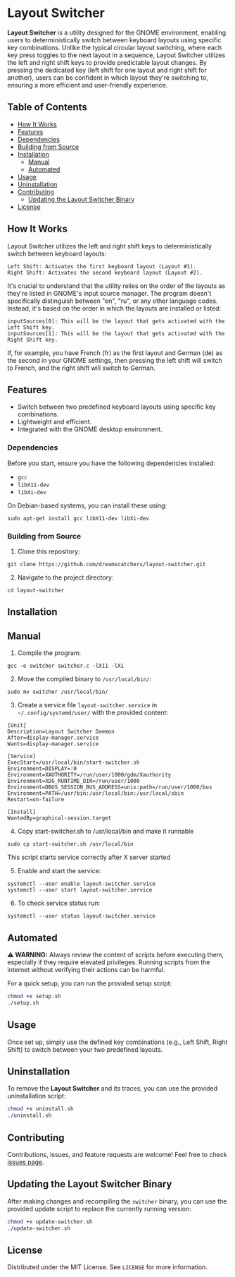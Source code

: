 # Layout Switcher

**Layout Switcher** is a utility designed for the GNOME environment, enabling users to deterministically switch between keyboard layouts using specific key combinations. Unlike the typical circular layout switching, where each key press toggles to the next layout in a sequence, Layout Switcher utilizes the left and right shift keys to provide predictable layout changes. By pressing the dedicated key (left shift for one layout and right shift for another), users can be confident in which layout they're switching to, ensuring a more efficient and user-friendly experience.

## Table of Contents

- [How It Works](#howitworks)
- [Features](#features)
- [Dependencies](#dependencies)
- [Building from Source](#building-from-source)
- [Installation](#installation)
  - [Manual](#manual)
  - [Automated](#automated)
- [Usage](#usage)
- [Uninstallation](#uninstallation)
- [Contributing](#contributing)
  - [Updating the Layout Switcher Binary](#contributing)
- [License](#license)

## How It Works

Layout Switcher utilizes the left and right shift keys to deterministically switch between keyboard layouts:

    Left Shift: Activates the first keyboard layout (Layout #1).
    Right Shift: Activates the second keyboard layout (Layout #2).

It's crucial to understand that the utility relies on the order of the layouts as they're listed in GNOME's input source manager. The program doesn't specifically distinguish between "en", "ru", or any other language codes. Instead, it's based on the order in which the layouts are installed or listed:

    inputSources[0]: This will be the layout that gets activated with the Left Shift key.
    inputSources[1]: This will be the layout that gets activated with the Right Shift key.

If, for example, you have French (fr) as the first layout and German (de) as the second in your GNOME settings, then pressing the left shift will switch to French, and the right shift will switch to German.

## Features

- Switch between two predefined keyboard layouts using specific key combinations.
- Lightweight and efficient.
- Integrated with the GNOME desktop environment.

### Dependencies

Before you start, ensure you have the following dependencies installed:

- `gcc`
- `libX11-dev`
- `libXi-dev`

On Debian-based systems, you can install these using:

```
sudo apt-get install gcc libX11-dev libXi-dev
```

### Building from Source

1. Clone this repository:
```
git clone https://github.com/dreamscatchers/layout-switcher.git
```

2. Navigate to the project directory:
```
cd layout-switcher
```


## Installation
## Manual

1. Compile the program:
```
gcc -o switcher switcher.c -lX11 -lXi
```

2. Move the compiled binary to `/usr/local/bin/`:
```
sudo mv switcher /usr/local/bin/
```

3. Create a service file `layout-switcher.service` in `~/.config/systemd/user/` with the provided content:

```
[Unit]
Description=Layout Switcher Daemon
After=display-manager.service
Wants=display-manager.service

[Service]
ExecStart=/usr/local/bin/start-switcher.sh
Environment=DISPLAY=:0
Environment=XAUTHORITY=/run/user/1000/gdm/Xauthority
Environment=XDG_RUNTIME_DIR=/run/user/1000
Environment=DBUS_SESSION_BUS_ADDRESS=unix:path=/run/user/1000/bus
Environment=PATH=/usr/bin:/usr/local/bin:/usr/local/sbin
Restart=on-failure

[Install]
WantedBy=graphical-session.target
```

4. Copy start-switcher.sh to /usr/local/bin and make it runnable

```
sudo cp start-switcher.sh /usr/local/bin
```

This script starts service correctly after X server started

5. Enable and start the service:

```
systemctl --user enable layout-switcher.service
systemctl --user start layout-switcher.service
```

6. To check service status run:

```
systemctl --user status layout-switcher.service
```

## Automated
**⚠️ WARNING:** Always review the content of scripts before executing them, especially if they require elevated privileges. Running scripts from the internet without verifying their actions can be harmful.

For a quick setup, you can run the provided setup script:

```bash
chmod +x setup.sh
./setup.sh
```


## Usage

Once set up, simply use the defined key combinations (e.g., Left Shift, Right Shift) to switch between your two predefined layouts.

## Uninstallation

To remove the **Layout Switcher** and its traces, you can use the provided uninstallation script:

```bash
chmod +x uninstall.sh
./uninstall.sh
```
## Contributing

Contributions, issues, and feature requests are welcome! Feel free to check [issues page](https://github.com/dreamscatchers/layout-switcher/issues).

## Updating the Layout Switcher Binary

After making changes and recompiling the `switcher` binary, you can use the provided update script to replace the currently running version:

```bash
chmod +x update-switcher.sh
./update-switcher.sh
```

## License

Distributed under the MIT License. See `LICENSE` for more information.
